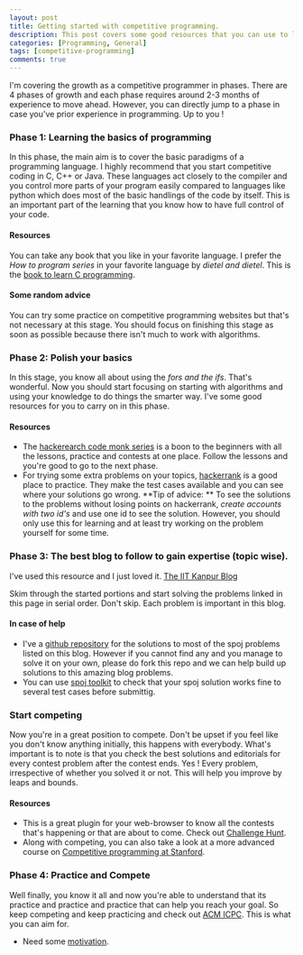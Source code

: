 ```yaml
---
layout: post
title: Getting started with competitive programming.
description: This post covers some good resources that you can use to learn and grow as a competitive programmer. It also shows how to play the catch up game if you're stuck and you feel that your progress is halted.
categories: [Programming, General]
tags: [competitive-programming]
comments: true
---
```


I'm covering the growth as a competitive programmer in phases. There are 4 phases of growth and each phase requires around 2-3 months of experience to move ahead. However, you can directly jump to a phase in case you've prior experience in programming. Up to you !

### Phase 1: Learning the basics of programming
In this phase, the main aim is to cover the basic paradigms of a programming language. I highly recommend that you start competitive coding in C, C++ or Java. These languages act closely to the compiler and you control more parts of your program easily compared to languages like python which does most of the basic handlings of the code by itself. This is an important part of the learning that you know how to have full control of your code.

#### Resources 
You can take any book that you like in your favorite language. I prefer the *How to program series* in your favorite language by *dietel and dietel*. This is the [book to learn C programming](https://www.amazon.com/C-How-Program-Paul-Deitel/dp/0136123562/ref=pd_sbs_14_t_1?_encoding=UTF8&psc=1&refRID=7GR6B99G3VGBN4XAVC4M). 

#### Some random advice
You can try some practice on competitive programming websites but that's not necessary at this stage. You should focus on finishing this stage as soon as possible because there isn't much to work with algorithms.

### Phase 2: Polish your basics
In this stage, you know all about using the *fors and the ifs*. That's wonderful. Now you should start focusing on starting with algorithms and using your knowledge to do things the smarter way. I've some good resources for you to carry on in this phase.

#### Resources
- The [hackerearch code monk series](https://www.hackerearth.com/practice/codemonk/)  is a boon to the beginners with all the lessons, practice and contests at one place. Follow the lessons and you're good to go to the next phase. 
- For trying some extra problems on your topics, [hackerrank](https://www.hackerrank.com/) is a good place to practice. They make the test cases available and you can see where your solutions go wrong.
**Tip of advice: ** To see the solutions to the problems without losing points on hackerrank, *create accounts with two id's* and use one id to see the solution. However, you should only use this for learning and at least try working on the problem yourself for some time.

### Phase 3: The best blog to follow to gain expertise (topic wise).
I've used this resource and I just loved it.
[The IIT Kanpur Blog](http://sportprogramming.blogspot.in/2014/07/getting-started-with-sport-of.html) 

Skim through the started portions and start solving the problems linked in this page in serial order. Don't skip. Each problem is important in this blog. 

#### In case of help
- I've a [github repository](https://github.com/tyagi-iiitv/Spoj-solutions)  for the solutions to most of the spoj problems listed on this blog. However if you cannot find any and you manage to solve it on your own, please do fork this repo and we can help build up solutions to this amazing blog problems. 
- You can use [spoj toolkit](http://spojtoolkit.com/home) to check that your spoj solution works fine to several test cases before submittig. 

### Start competing
Now you're in a great position to compete. Don't be upset if you feel like you don't know anything initially, this happens with everybody. What's important is to note is that you check the best solutions and editorials for every contest problem after the contest ends. Yes ! Every problem, irrespective of whether you solved it or not. This will help you improve by leaps and bounds. 

#### Resources
- This is a great plugin for your web-browser to know all the contests that's happening or that are about to come. Check out [Challenge Hunt](http://challengehunt.github.io/).
- Along with competing, you can also take a look at a more advanced course on [Competitive programming at Stanford](http://web.stanford.edu/class/cs97si/).

### Phase 4: Practice and Compete
Well finally, you know it all and now you're able to understand that its practice and practice and practice that can help you reach your goal. So keep competing and keep practicing and check out [ACM ICPC](https://icpc.baylor.edu/). This is what you can aim for. 

- Need some [motivation](https://www.youtube.com/watch?v=g-jwWYX7Jlo).
 

